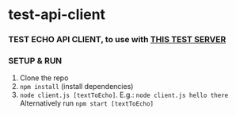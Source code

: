 # test-api-client

### TEST ECHO API CLIENT, to use with [THIS TEST SERVER](https://github.com/fcarreno/test-api-server)


### SETUP & RUN

1. Clone the repo
2. `npm install` (install dependencies)
3. `node client.js [textToEcho]`. E.g.: `node client.js hello there`  
    Alternatively run `npm start [textToEcho]`
